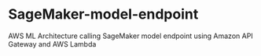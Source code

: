 # SageMaker-model-endpoint
AWS ML Architecture calling SageMaker model endpoint using Amazon API Gateway and AWS Lambda
